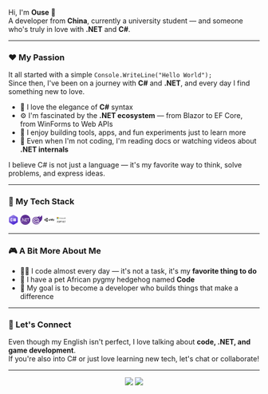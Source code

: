 
Hi, I'm **Ouse** 👋  
A developer from **China**, currently a university student — and someone who's truly in love with **.NET** and **C#**.

---

### ❤️ My Passion

It all started with a simple `Console.WriteLine("Hello World");`  
Since then, I've been on a journey with **C#** and **.NET**, and every day I find something new to love.

- 💎 I love the elegance of **C#** syntax  
- ⚙️ I'm fascinated by the **.NET ecosystem** — from Blazor to EF Core, from WinForms to Web APIs  
- 🧪 I enjoy building tools, apps, and fun experiments just to learn more  
- 📖 Even when I'm not coding, I'm reading docs or watching videos about **.NET internals**  

I believe C# is not just a language — it's my favorite way to think, solve problems, and express ideas.

---

### 🔧 My Tech Stack

<code><img height="20" alt="csharp" src="https://raw.githubusercontent.com/github/explore/main/topics/csharp/csharp.png" /></code>
<code><img height="20" alt="dotnet" src="https://raw.githubusercontent.com/github/explore/main/topics/dotnet/dotnet.png" /></code>
<code><img height="20" alt="blazor" src="https://raw.githubusercontent.com/github/explore/main/topics/blazor/blazor.png" /></code>
<code><img height="20" alt="unity" src="https://raw.githubusercontent.com/github/explore/main/topics/unity/unity.png" /></code>
<code><img height="20" alt="aspnet" src="https://raw.githubusercontent.com/github/explore/main/topics/aspnet/aspnet.png" /></code>

---

### 🎮 A Bit More About Me

- 🧑‍💻 I code almost every day — it's not a task, it's my **favorite thing to do**
- 🦔 I have a pet African pygmy hedgehog named **Code**
- 🌟 My goal is to become a developer who builds things that make a difference

---

### 💬 Let's Connect

Even though my English isn't perfect, I love talking about **code, .NET, and game development**.  
If you're also into C# or just love learning new tech, let's chat or collaborate!

---

<div align="center">
  <a href="https://github.com/Ouse"><img src="https://github-readme-stats.vercel.app/api?username=0use-TE&show_icons=true&theme=buefy&hide_border=true" /></a>
  <a href="https://github.com/Ouse"><img src="https://github-readme-stats.vercel.app/api/top-langs/?username=0use-TE&layout=compact&theme=buefy&hide_border=true" /></a>
</div>
